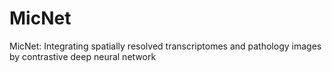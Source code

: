 # MicNet
MicNet: Integrating spatially resolved transcriptomes and pathology images by contrastive deep neural network
